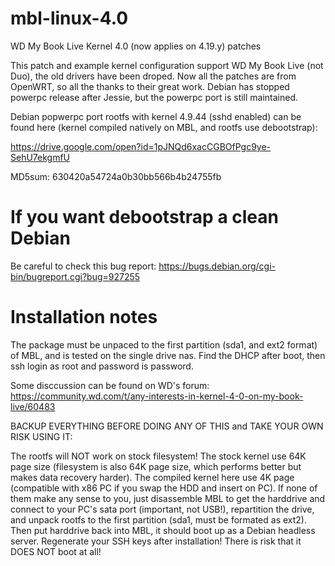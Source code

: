 # mbl-linux-4.0

WD My Book Live Kernel 4.0 (now applies on 4.19.y) patches

This patch and example kernel configuration support WD My Book Live (not Duo), the old drivers have been droped.
Now all the patches are from OpenWRT, so all the thanks to their great work.
Debian has stopped powerpc release after Jessie, but the powerpc port is still maintained.

Debian popwerpc port rootfs with kernel 4.9.44 (sshd enabled) can be found here (kernel compiled natively on MBL, 
and rootfs use debootstrap):

https://drive.google.com/open?id=1pJNQd6xacCGBOfPgc9ye-SehU7ekgmfU

MD5sum: 630420a54724a0b30bb566b4b24755fb

# If you want debootstrap a clean Debian

Be careful to check this bug report:
https://bugs.debian.org/cgi-bin/bugreport.cgi?bug=927255

# Installation notes

The package must be unpaced to the first partition (sda1, and ext2 format) of MBL, and is tested on the single drive nas.
Find the DHCP after boot, then ssh login as root and password is password.

Some disccussion can be found on WD's forum:
https://community.wd.com/t/any-interests-in-kernel-4-0-on-my-book-live/60483

BACKUP EVERYTHING BEFORE DOING ANY OF THIS and TAKE YOUR OWN RISK USING IT:

The rootfs will NOT work on stock filesystem! The stock kernel use 64K page size 
(filesystem is also 64K page size, which performs better but makes data recovery harder).
The compiled kernel here use 4K page (compatible with x86 PC if you swap the HDD and insert on PC).
If none of them make any sense to you, just disassemble MBL to get the harddrive and connect to your PC's sata port (important, not USB!),
repartition the drive, and unpack rootfs to the first partition (sda1, must be formated as ext2).
Then put harddrive back into MBL, it should boot up as a Debian headless server.
Regenerate your SSH keys after installation! There is risk that it DOES NOT boot at all!
